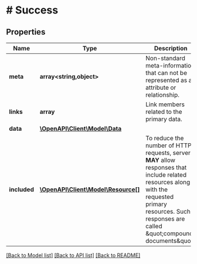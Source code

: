 # # Success

## Properties

Name | Type | Description | Notes
------------ | ------------- | ------------- | -------------
**meta** | **array<string,object>** | Non-standard meta-information that can not be represented as an attribute or relationship. | [optional]
**links** | **array** | Link members related to the primary data. | [optional]
**data** | [**\OpenAPI\Client\Model\Data**](Data.md) |  |
**included** | [**\OpenAPI\Client\Model\Resource[]**](Resource.md) | To reduce the number of HTTP requests, servers **MAY** allow responses that include related resources along with the requested primary resources. Such responses are called \&quot;compound documents\&quot;. | [optional]

[[Back to Model list]](../../README.md#models) [[Back to API list]](../../README.md#endpoints) [[Back to README]](../../README.md)
